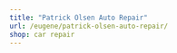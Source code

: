 ```yaml
---
title: "Patrick Olsen Auto Repair"
url: /eugene/patrick-olsen-auto-repair/
shop: car repair
---
```

